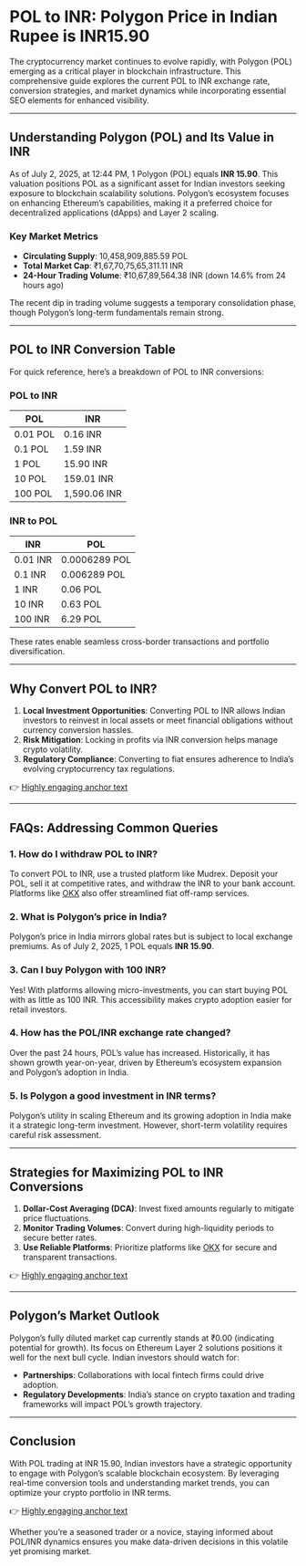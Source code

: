# POL to INR: Polygon Price in Indian Rupee is INR15.90  

The cryptocurrency market continues to evolve rapidly, with Polygon (POL) emerging as a critical player in blockchain infrastructure. This comprehensive guide explores the current POL to INR exchange rate, conversion strategies, and market dynamics while incorporating essential SEO elements for enhanced visibility.  

---

## Understanding Polygon (POL) and Its Value in INR  

As of July 2, 2025, at 12:44 PM, 1 Polygon (POL) equals **INR 15.90**. This valuation positions POL as a significant asset for Indian investors seeking exposure to blockchain scalability solutions. Polygon’s ecosystem focuses on enhancing Ethereum’s capabilities, making it a preferred choice for decentralized applications (dApps) and Layer 2 scaling.  

### Key Market Metrics  
- **Circulating Supply**: 10,458,909,885.59 POL  
- **Total Market Cap**: ₹1,67,70,75,65,311.11 INR  
- **24-Hour Trading Volume**: ₹10,67,89,564.38 INR (down 14.6% from 24 hours ago)  

The recent dip in trading volume suggests a temporary consolidation phase, though Polygon’s long-term fundamentals remain strong.  

---

## POL to INR Conversion Table  

For quick reference, here’s a breakdown of POL to INR conversions:  

### POL to INR  
| POL       | INR         |  
|-----------|-------------|  
| 0.01 POL  | 0.16 INR    |  
| 0.1 POL   | 1.59 INR    |  
| 1 POL     | 15.90 INR   |  
| 10 POL    | 159.01 INR  |  
| 100 POL   | 1,590.06 INR|  

### INR to POL  
| INR       | POL         |  
|-----------|-------------|  
| 0.01 INR  | 0.0006289 POL |  
| 0.1 INR   | 0.006289 POL  |  
| 1 INR     | 0.06 POL      |  
| 10 INR    | 0.63 POL      |  
| 100 INR   | 6.29 POL      |  

These rates enable seamless cross-border transactions and portfolio diversification.  

---

## Why Convert POL to INR?  

1. **Local Investment Opportunities**: Converting POL to INR allows Indian investors to reinvest in local assets or meet financial obligations without currency conversion hassles.  
2. **Risk Mitigation**: Locking in profits via INR conversion helps manage crypto volatility.  
3. **Regulatory Compliance**: Converting to fiat ensures adherence to India’s evolving cryptocurrency tax regulations.  

👉 [Highly engaging anchor text](https://bit.ly/okx-bonus)  

---

## FAQs: Addressing Common Queries  

### 1. How do I withdraw POL to INR?  
To convert POL to INR, use a trusted platform like Mudrex. Deposit your POL, sell it at competitive rates, and withdraw the INR to your bank account. Platforms like [OKX](https://bit.ly/okx-bonus) also offer streamlined fiat off-ramp services.  

### 2. What is Polygon’s price in India?  
Polygon’s price in India mirrors global rates but is subject to local exchange premiums. As of July 2, 2025, 1 POL equals **INR 15.90**.  

### 3. Can I buy Polygon with 100 INR?  
Yes! With platforms allowing micro-investments, you can start buying POL with as little as 100 INR. This accessibility makes crypto adoption easier for retail investors.  

### 4. How has the POL/INR exchange rate changed?  
Over the past 24 hours, POL’s value has increased. Historically, it has shown growth year-on-year, driven by Ethereum’s ecosystem expansion and Polygon’s adoption in India.  

### 5. Is Polygon a good investment in INR terms?  
Polygon’s utility in scaling Ethereum and its growing adoption in India make it a strategic long-term investment. However, short-term volatility requires careful risk assessment.  

---

## Strategies for Maximizing POL to INR Conversions  

1. **Dollar-Cost Averaging (DCA)**: Invest fixed amounts regularly to mitigate price fluctuations.  
2. **Monitor Trading Volumes**: Convert during high-liquidity periods to secure better rates.  
3. **Use Reliable Platforms**: Prioritize platforms like [OKX](https://bit.ly/okx-bonus) for secure and transparent transactions.  

👉 [Highly engaging anchor text](https://bit.ly/okx-bonus)  

---

## Polygon’s Market Outlook  

Polygon’s fully diluted market cap currently stands at ₹0.00 (indicating potential for growth). Its focus on Ethereum Layer 2 solutions positions it well for the next bull cycle. Indian investors should watch for:  
- **Partnerships**: Collaborations with local fintech firms could drive adoption.  
- **Regulatory Developments**: India’s stance on crypto taxation and trading frameworks will impact POL’s growth trajectory.  

---

## Conclusion  

With POL trading at INR 15.90, Indian investors have a strategic opportunity to engage with Polygon’s scalable blockchain ecosystem. By leveraging real-time conversion tools and understanding market trends, you can optimize your crypto portfolio in INR terms.  

👉 [Highly engaging anchor text](https://bit.ly/okx-bonus)  

Whether you’re a seasoned trader or a novice, staying informed about POL/INR dynamics ensures you make data-driven decisions in this volatile yet promising market.